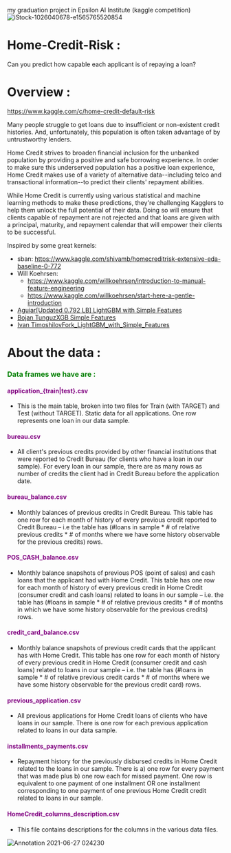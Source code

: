 my graduation project in Epsilon AI Institute (kaggle competition)
![iStock-1026040678-e1565765520854](https://user-images.githubusercontent.com/59618586/123530752-499d1280-d6fe-11eb-9d5b-253e24ceaf26.jpg)

# Home-Credit-Risk :
Can you predict how capable each applicant is of repaying a loan?

# Overview :
https://www.kaggle.com/c/home-credit-default-risk

Many people struggle to get loans due to insufficient or non-existent credit histories. And, unfortunately, this population is often taken advantage of by untrustworthy lenders.

Home Credit strives to broaden financial inclusion for the unbanked population by providing a positive and safe borrowing experience. In order to make sure this underserved population has a positive loan experience, Home Credit makes use of a variety of alternative data--including telco and transactional information--to predict their clients' repayment abilities.

While Home Credit is currently using various statistical and machine learning methods to make these predictions, they're challenging Kagglers to help them unlock the full potential of their data. Doing so will ensure that clients capable of repayment are not rejected and that loans are given with a principal, maturity, and repayment calendar that will empower their clients to be successful.

Inspired by some great kernels:
- sban: https://www.kaggle.com/shivamb/homecreditrisk-extensive-eda-baseline-0-772
- Will Koehrsen: 
    - https://www.kaggle.com/willkoehrsen/introduction-to-manual-feature-engineering 
    - https://www.kaggle.com/willkoehrsen/start-here-a-gentle-introduction
- [Aguiar[Updated 0.792 LB] LightGBM with Simple Features](https://www.kaggle.com/jsaguiar/updated-0-792-lb-lightgbm-with-simple-features/code)
- [Bojan TunguzXGB Simple Features](https://www.kaggle.com/tunguz/xgb-simple-features/code)
- [Ivan TimoshilovFork_LightGBM_with_Simple_Features](https://www.kaggle.com/znyksh/fork-lightgbm-with-simple-features)


# About the data :

### <font color='green'> Data frames we have are : </font>

#### <font color='purple'> application_{train|test}.csv </font>

* This is the main table, broken into two files for Train (with TARGET) and Test (without TARGET).
Static data for all applications. One row represents one loan in our data sample.

#### <font color='purple'> bureau.csv </font>

* All client's previous credits provided by other financial institutions that were reported to Credit Bureau (for clients who have a loan in our sample).
For every loan in our sample, there are as many rows as number of credits the client had in Credit Bureau before the application date.

#### <font color='purple'> bureau_balance.csv </font>

* Monthly balances of previous credits in Credit Bureau.
This table has one row for each month of history of every previous credit reported to Credit Bureau – i.e the table has (#loans in sample * # of relative previous credits * # of months where we have some history observable for the previous credits) rows.

#### <font color='purple'> POS_CASH_balance.csv </font>

* Monthly balance snapshots of previous POS (point of sales) and cash loans that the applicant had with Home Credit.
This table has one row for each month of history of every previous credit in Home Credit (consumer credit and cash loans) related to loans in our sample – i.e. the table has (#loans in sample * # of relative previous credits * # of months in which we have some history observable for the previous credits) rows.

#### <font color='purple'> credit_card_balance.csv </font>

* Monthly balance snapshots of previous credit cards that the applicant has with Home Credit.
This table has one row for each month of history of every previous credit in Home Credit (consumer credit and cash loans) related to loans in our sample – i.e. the table has (#loans in sample * # of relative previous credit cards * # of months where we have some 
history observable for the previous credit card) rows.

#### <font color='purple'> previous_application.csv </font>

* All previous applications for Home Credit loans of clients who have loans in our sample.
There is one row for each previous application related to loans in our data sample.

#### <font color='purple'> installments_payments.csv</font>

* Repayment history for the previously disbursed credits in Home Credit related to the loans in our sample.
There is a) one row for every payment that was made plus b) one row each for missed payment.
One row is equivalent to one payment of one installment OR one installment corresponding to one payment of one previous Home Credit credit related to loans in our sample.

#### <font color='purple'> HomeCredit_columns_description.csv </font>

* This file contains descriptions for the columns in the various data files.

![Annotation 2021-06-27 024230](https://user-images.githubusercontent.com/59618586/123530740-296d5380-d6fe-11eb-855f-e41f45be358b.png)
